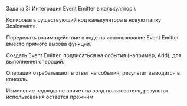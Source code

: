 Задача 3: Интеграция Event Emitter в калькулятор \

Копировать существующий код калькулятора в новую папку 3calcevents.

Переделать взаимодействие в коде на использование Event Emitter вместо прямого вызова функций.

Создать Event Emitter, подписаться на события (например, Add), для выполнения операций.

Операции отрабатывают в ответ на события, результат выводится в консоль.

Изменение подхода не влияет на ввод пользователя, результат использования остается прежним.
